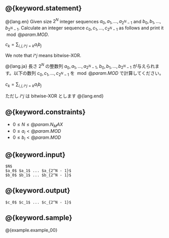 ## @{keyword.statement}

@{lang.en}
Given size $2^N$ integer sequences $a_0, a_1, \dots, a_{2^N - 1}$ and $b_0, b_1, \dots, b_{2^N - 1}$. Calculate an integer sequence $c_0, c_1, \dots, c_{2^N - 1}$ as follows and print it $\bmod @{param.MOD}$.

$c_k = \sum_{i, j, i \^ j = k} a_i b_j$

We note that $i \^ j$ means bitwise-XOR.

@{lang.ja}
長さ $2^N$ の整数列 $a_0, a_1, \dots, a_{2^N - 1}$, $b_0, b_1, \dots, b_{2^N - 1}$ が与えられます。以下の数列 $c_0, c_1, \dots, c_{2^N - 1}$ を $\bmod @{param.MOD}$ で計算してください。

$c_k = \sum_{i, j, i \^ j = k} a_i b_j$

ただし $i \^ j$ は bitwise-XOR とします
@{lang.end}


## @{keyword.constraints}

- $0 \leq N \leq @{param.N_MAX}$
- $0 \leq a_i < @{param.MOD}$
- $0 \leq b_i < @{param.MOD}$


## @{keyword.input}

```
$N$
$a_0$ $a_1$ ... $a_{2^N - 1}$
$b_0$ $b_1$ ... $b_{2^N - 1}$
```

## @{keyword.output}

```
$c_0$ $c_1$ ... $c_{2^N - 1}$
```

## @{keyword.sample}

@{example.example_00}
